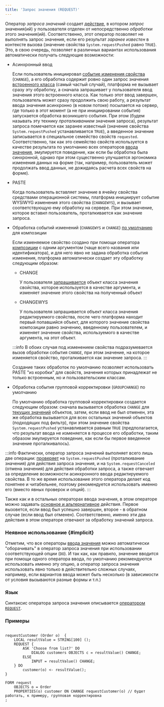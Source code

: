 ```yaml
---
title: 'Запрос значения (REQUEST)'
---
```


Оператор *запроса значений* создает [действие](Actions.md), в котором *запрос* значения(ий) у пользователя отделен от непосредственно *обработки* этого значения(ий). Соответственно, этот оператор позволяет не выполнять запрос значения, если его результат *заранее известен* в контексте вызова (значение свойства `System.requestPushed` равно `TRUE`). Это, в свою очередь, позволяет в различных вариантах использования автоматически получать следующие возможности:

- Асинхронный ввод

    Если пользователь инициировал [событие изменения](Form_events.md)[ свойства](Form_events.md) (`CHANGE`), а его обработка содержит ровно один запрос значения [встроенного класса](Built-in_classes.md) (самый частый случай), платформа не вызывает сразу эту обработку, а сначала запрашивает у пользователя ввод значения этого встроенного класса. Как только этот ввод завершен, пользователь может сразу продолжить свою работу, а результат ввода значения асинхронно (в новом потоке) посылается на сервер, где только в этот момент (а не при инициировании события) запускается обработка возникшего события. При этом (будем называть эту технику *проталкиванием* значения запроса), результат запроса помечается как заранее известный (значение свойства `System.requestPushed` устанавливается `TRUE`), а введенное значение записывается в специальное семейство свойств `requested`. Соответственно, так как это семейство свойств используется в качестве результата по умолчанию всех операторов [ввода значения](Value_input.md), эмулируется поведение, как если бы обработка была синхронной, однако при этом существенно улучшается эргономика изменения данных на форме (так, например, пользователь может продолжать ввод данных, не дожидаясь расчета всех свойств на форме).

- PASTE

    Когда пользователь вставляет значение в ячейку свойства средствами операционной системы, платформа инициирует событие WYSIWYG изменения этого свойства (`CHANGEWYS`), и вызывает соответствующую ему обработку на сервере. При этом значение, которое вставил пользователь, проталкивается как значение запроса.

- Обработка событий изменений (`CHANGEWYS` и `CHANGE`) [по умолчанию](Form_events.md#default) для композиции

    Если изменяемое свойство создано при помощи оператора [композиции](Composition_JOIN_.md) с одним аргументом (чаще всего названия или идентификатора), и для него явно не задана обработка события изменения, платформа автоматически создает эту обработку следующим образом: 

    - CHANGE

        У пользователя [запрашивается](Form_events.md#queryValue-broken) объект класса значения свойства, которое используется в качестве аргумента, и изменяет значение этого свойства на полученный объект 

    - CHANGEWYS

        У пользователя запрашивается объект класса значения редактируемого свойства, после чего платформа находит первый попавшийся объект, для которого значение свойства композиции равно значению, введенному пользователем, и изменяет значение свойства, используемого в качестве аргумента, на этот объект.

  :::info
    В обоих случая под изменением свойства подразумевается вызов обработки события `CHANGE`, при этом значение, на которое изменяется свойство, проталкивается как значение запроса.
  :::

    Создание таких обработок по умолчанию позволяет использовать PASTE "из коробки" для свойств, значения которых принадлежат не только встроенным, но и пользовательским классам.

- Обработка события групповой корректировки (`GROUPCHANGE`) по умолчанию

    По умолчанию обработка групповой корректировки создается следующим образом: сначала вызывается обработка `CHANGE` для [текущих значений](Form_structure.md#currentObject-broken) объектов, затем, если ввод не был отменен, эта же обработка вызывается для всех остальных значений объектов (подходящих под фильтр), при этом значение свойства `System.requestPushed` устанавливается равным `TRUE` (предполагается, что результат ввода не изменяется в процессе его обработки, таким образом эмулируется поведение, как если бы первое введенное значение проталкивалось).

:::info
Фактически, оператор запроса значений выполняет всего лишь две операции: [проверяет](Branching_CASE_IF_MULTI_.md) на `System.requestPushed` (проталкивание значения) для действия запроса значения, и на `System.requestCanceled` (отмена значения) для действия обработки запроса, а также отвечает за определение возможности асинхронного ввода редактируемого свойства. В то же время использование этого оператора делает код понятнее и читабельнее, поэтому рекомендуется использовать именно его (вместо явных проверок и опций).
:::

Также как и в остальных операторах ввода значения, в этом операторе можно задавать [основное и альтернативное](Value_input.md) действия. Первое вызовется, если ввод был успешно завершен, второе - в обратном случае (если ввод был отменен). Соответственно, именно эти два действия в этом операторе отвечают за обработку значений запроса.

### Неявное использование {#implicit}

Отметим, что все операторы [ввода значения](Value_input.md) можно автоматически "оборачивать" в оператор запроса значения при использовании соответствующей опции (`DO`). И так как, как правило, значение вводится при помощи одного оператора ввода, по умолчанию рекомендуются использовать именно эту опцию, а оператор запроса значения использовать явно только в действительно сложных случаях, например, если вариантов ввода может быть несколько (в зависимости от условия вызываются разные формы и т.п.)

### Язык

Синтаксис оператора запроса значения описывается [оператором `REQUEST`](REQUEST_operator.md).

### Примеры

```lsf

requestCustomer (Order o)  {
    LOCAL resultValue = STRING[100] ();
    REQUEST {
        ASK 'Choose from list?' DO
            DIALOG customers OBJECTS c = resultValue() CHANGE;
        ELSE
            INPUT = resultValue() CHANGE;
    } DO
        customer(o) <- resultValue();
}

FORM request
    OBJECTS o = Order
    PROPERTIES(o) customer ON CHANGE requestCustomer(o) // будет работать, к примеру, групповая корректировка
;
```
